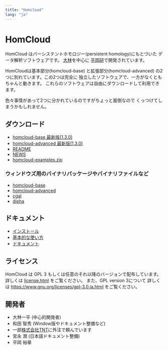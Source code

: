```yaml
---
title: "Homcloud"
lang: "ja"
---
```


# HomCloud

HomCloud はパーシステントホモロジー(persistent homology)にもとづいた
データ解析ソフトウェアです。
[大林](http://www.wpi-aimr.tohoku.ac.jp/hiraoka_labo/obayashi/)を中心に
[平岡研](http://www.wpi-aimr.tohoku.ac.jp/hiraoka_labo/)で開発されています。

HomCloudは基本部分(homcloud-base)
と拡張部分(homcloud-advanced)
の2つに別れています。この2つは完全に
独立したソフトウェアで、一方がなくともちゃんと動きます。
これらのソフトウェアは自由にダウンロードして利用できます。

色々事情があって2つに分かれているのですがちょっと面倒なので
くっつけてしまうかもしれません。

## <a name="download"> ダウンロード

* [homcloud-base 最新版(1.3.0)](download/homcloud-base-1.3.0.tar.gz)
* [homcloud-advanced 最新版(1.3.0)](download/homcloud-advanced-1.3.0.tar.gz)
* [README](download/README)
* [NEWS](download/NEWS)
* [homcloud-examples.zip](download/homcloud-examples.zip)

### ウィンドウズ用のバイナリパッケージやバイナリファイルなど

* [homcloud-base](download/win/homcloud_base-1.3.0-cp36-cp36m-win_amd64.whl)
* [homcloud-advanced](download/win/homcloud_advanced-1.3.0-py3-none-any.whl)
* [cgal](download/win/cgal-20180514T003016Z-001.zip)
* [dipha](download/win/dipha-20180514T003045Z-001.zip)

## ドキュメント

* [インストール](homcloud-docs-ja/OS_selects.html)
* [基本的な使い方](basic-usage.html)
* [ドキュメント](homcloud-docs-ja/index.html)

## ライセンス

HomCloud は GPL 3 もしくは任意のそれ以降のバージョンで配布しています。
詳しくは [license.html](license.html) をご覧ください。
また、GPL version 3について
詳しくは <https://www.gnu.org/licenses/gpl-3.0.ja.html>
をご覧ください。

## 開発者

* 大林一平 (中心的開発者)
* 和田 智秀 (Window版やドキュメント整備など)
* 一部[株式会社TNT](http://www.trans-nt.com/)に外注で頼んでいます
* 宮永 潤 (日本語ドキュメント整備)
* 平岡 裕章
